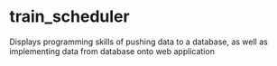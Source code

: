 # train_scheduler
Displays programming skills of pushing data to a database, as well as implementing data from database onto web application
